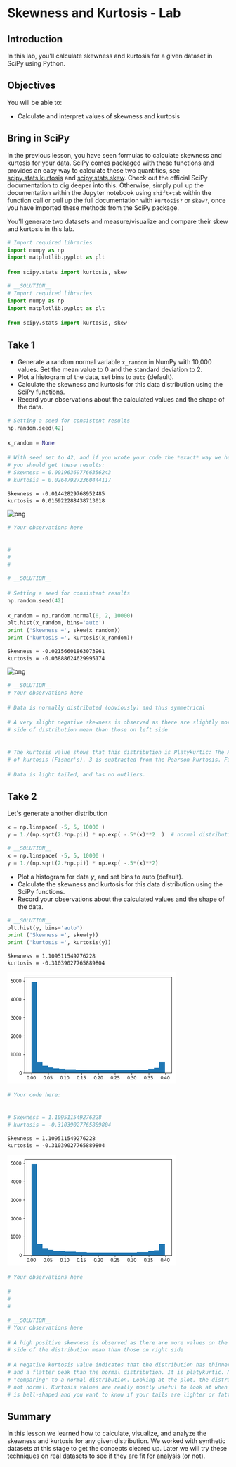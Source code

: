 # Skewness and Kurtosis - Lab

## Introduction

In this lab, you'll calculate skewness and kurtosis for a given dataset in SciPy using Python.

## Objectives
You will be able to:

* Calculate and interpret values of skewness and kurtosis

## Bring in SciPy
In the previous lesson, you have seen formulas to calculate skewness and kurtosis for your data. SciPy comes packaged with these functions and provides an easy way to calculate these two quantities, see [scipy.stats.kurtosis](https://docs.scipy.org/doc/scipy/reference/generated/scipy.stats.kurtosis.html#scipy.stats.kurtosis) and [scipy.stats.skew](https://docs.scipy.org/doc/scipy/reference/generated/scipy.stats.skew.html). Check out the official SciPy documentation to dig deeper into this. Otherwise, simply pull up the documentation within the Jupyter notebook using `shift+tab` within the function call or pull up the full documentation with `kurtosis?` or `skew?`, once you have imported these methods from the SciPy package.

You'll generate two datasets and measure/visualize and compare their skew and kurtosis in this lab.


```python
# Import required libraries
import numpy as np
import matplotlib.pyplot as plt

from scipy.stats import kurtosis, skew
```


```python
# __SOLUTION__ 
# Import required libraries
import numpy as np
import matplotlib.pyplot as plt

from scipy.stats import kurtosis, skew
```

## Take 1
* Generate a random normal variable `x_random` in NumPy with 10,000 values. Set the mean value to 0 and the standard deviation to 2.
* Plot a histogram of the data, set bins to `auto` (default). 
* Calculate the skewness and kurtosis for this data distribution using the SciPy functions.
* Record your observations about the calculated values and the shape of the data. 


```python
# Setting a seed for consistent results
np.random.seed(42)

x_random = None

# With seed set to 42, and if you wrote your code the *exact* way we have it in the solution branch
# you should get these results:
# Skewness = 0.001963697766356243
# kurtosis = 0.026479272360444117

```

    Skewness = -0.01442829768952485
    kurtosis = 0.016922288438713018



    
![png](index_files/index_4_1.png)
    



```python
# Your observations here 


#
#
#
```


```python
# __SOLUTION__ 

# Setting a seed for consistent results
np.random.seed(42)

x_random = np.random.normal(0, 2, 10000)
plt.hist(x_random, bins='auto')
print ('Skewness =', skew(x_random))
print ('kurtosis =', kurtosis(x_random))
```

    Skewness = -0.02156601863073961
    kurtosis = -0.03888624629995174



    
![png](index_files/index_6_1.png)
    



```python
# __SOLUTION__ 
# Your observations here 

# Data is normally distributed (obviously) and thus symmetrical 

# A very slight negative skewness is observed as there are slightly more values on the right 
# side of distribution mean than those on left side


# The kurtosis value shows that this distribution is Platykurtic: The Kurtosis < 0 . In this implementation
# of kurtosis (Fisher's), 3 is subtracted from the Pearson kurtosis. Fisher's kurtosis is also known as excess kurtosis.

# Data is light tailed, and has no outliers. 
```

## Take 2

Let's generate another distribution 


```python
x = np.linspace( -5, 5, 10000 )
y = 1./(np.sqrt(2.*np.pi)) * np.exp( -.5*(x)**2  )  # normal distribution
```


```python
# __SOLUTION__ 
x = np.linspace( -5, 5, 10000 )
y = 1./(np.sqrt(2.*np.pi)) * np.exp( -.5*(x)**2)
```

* Plot a histogram for data $y$, and set bins to auto (default).
* Calculate the skewness and kurtosis for this data distribution using the SciPy functions.
* Record your observations about the calculated values and the shape of the data.


```python
# __SOLUTION__ 
plt.hist(y, bins='auto')
print ('Skewness =', skew(y))
print ('kurtosis =', kurtosis(y))
```

    Skewness = 1.109511549276228
    kurtosis = -0.31039027765889804



    
![png](index_files/index_12_1.png)
    



```python
# Your code here:


# Skewness = 1.109511549276228
# kurtosis = -0.31039027765889804
```

    Skewness = 1.109511549276228
    kurtosis = -0.31039027765889804



    
![png](index_files/index_13_1.png)
    



```python
# Your observations here 

#
#
#
```


```python
# __SOLUTION__ 
# Your observations here 

# A high positive skewness is observed as there are more values on the left 
# side of the distribution mean than those on right side

# A negative kurtosis value indicates that the distribution has thinner tails 
# and a flatter peak than the normal distribution. It is platykurtic. Note that the measure of kurtosis is
# "comparing" to a normal distribution. Looking at the plot, the distribution is clearly
# not normal. Kurtosis values are really mostly useful to look at when your observed curve 
# is bell-shaped and you want to know if your tails are lighter or fatter than those of a normal distribution
```

## Summary

In this lesson we learned how to calculate, visualize, and analyze the skewness and kurtosis for any given distribution. We worked with synthetic datasets at this stage to get the concepts cleared up. Later we will try these techniques on real datasets to see if they are fit for analysis (or not). 
